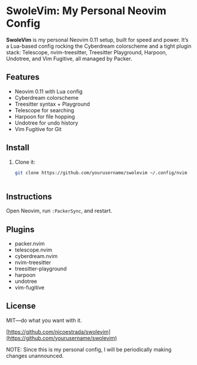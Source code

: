 # SwoleVim: My Personal Neovim Config

**SwoleVim** is my personal Neovim 0.11 setup, built for speed and power. It’s a Lua-based config rocking the Cyberdream colorscheme and a tight plugin stack: Telescope, nvim-treesitter, Treesitter Playground, Harpoon, Undotree, and Vim Fugitive, all managed by Packer.

## Features

- Neovim 0.11 with Lua config
- Cyberdream colorscheme
- Treesitter syntax + Playground
- Telescope for searching
- Harpoon for file hopping
- Undotree for undo history
- Vim Fugitive for Git

## Install

1. Clone it:
   ```bash
   git clone https://github.com/yourusername/swolevim ~/.config/nvim
    
## Instructions
Open Neovim, run `:PackerSync`, and restart.

## Plugins
- packer.nvim
- telescope.nvim
- cyberdream.nvim
- nvim-treesitter
- treesitter-playground
- harpoon
- undotree
- vim-fugitive

## License
MIT—do what you want with it.

[https://github.com/nicoestrada/swolevim](https://github.com/yourusername/swolevim)

NOTE: Since this is my personal config, I will be periodically making changes unannounced. 
